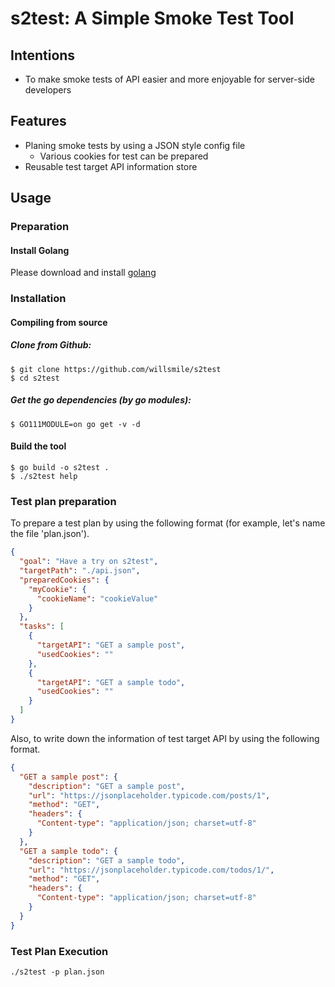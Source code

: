 # s2test: A Simple Smoke Test Tool

## Intentions
- To make smoke tests of API easier and more enjoyable for server-side developers

## Features
- Planing smoke tests by using a JSON style config file
  - Various cookies for test can be prepared
- Reusable test target API information store

## Usage
### Preparation
#### Install Golang
Please download and install [golang](https://golang.org/dl/)

### Installation
#### Compiling from source
##### Clone from Github:
```
$ git clone https://github.com/willsmile/s2test
$ cd s2test
```

##### Get the go dependencies (by go modules):
```
$ GO111MODULE=on go get -v -d
```

#### Build the tool
```
$ go build -o s2test .
$ ./s2test help
```

### Test plan preparation
To prepare a test plan by using the following format (for example, let's name the file 'plan.json').

```json
{
  "goal": "Have a try on s2test",
  "targetPath": "./api.json",
  "preparedCookies": {
    "myCookie": {
      "cookieName": "cookieValue"
    }
  },
  "tasks": [
    {
      "targetAPI": "GET a sample post",
      "usedCookies": ""
    },
    {
      "targetAPI": "GET a sample todo",
      "usedCookies": ""
    }
  ]
}
```

Also, to write down the information of test target API by using the following format.

```json
{
  "GET a sample post": {
    "description": "GET a sample post",
    "url": "https://jsonplaceholder.typicode.com/posts/1",
    "method": "GET",
    "headers": {
      "Content-type": "application/json; charset=utf-8"
    }
  },
  "GET a sample todo": {
    "description": "GET a sample todo",
    "url": "https://jsonplaceholder.typicode.com/todos/1/",
    "method": "GET",
    "headers": {
      "Content-type": "application/json; charset=utf-8"
    }
  }
}
```

### Test Plan Execution

```
./s2test -p plan.json
```